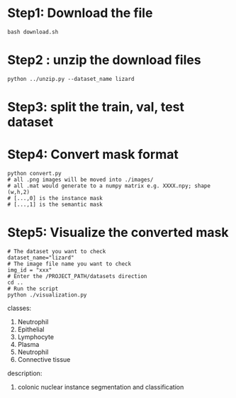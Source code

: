 # Step1: Download the file 
```
bash download.sh
```

# Step2 : unzip the download files
```
python ../unzip.py --dataset_name lizard
```

# Step3: split the train, val, test dataset 


# Step4: Convert mask format
```
python convert.py
# all .png images will be moved into ./images/
# all .mat would generate to a numpy matrix e.g. XXXX.npy; shape (w,h,2)
# [...,0] is the instance mask
# [...,1] is the semantic mask
```

# Step5: Visualize the converted mask
```
# The dataset you want to check
dataset_name="lizard" 
# The image file name you want to check
img_id = "xxx"
# Enter the /PROJECT_PATH/datasets direction
cd ..  
# Run the script 
python ./visualization.py
```
classes:
1. Neutrophil
2. Epithelial
3. Lymphocyte
4. Plasma
5. Neutrophil
6. Connective tissue

description:
1. colonic nuclear instance segmentation and classification